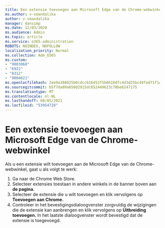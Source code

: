 ```yaml
---
title: Een extensie toevoegen aan Microsoft Edge van de Chrome-webwinkel
ms.author: v-smandalika
author: v-smandalika
manager: dansimp
ms.date: 12/03/2020
ms.audience: Admin
ms.topic: article
ms.service: o365-administration
ROBOTS: NOINDEX, NOFOLLOW
localization_priority: Normal
ms.collection: Adm_O365
ms.custom:
- "9003868"
- "6922"
- "8312"
- "9004621"
ms.openlocfilehash: 2ee9a388025b0cdccb16452f5b8610dfc4d3d25bc49fed71f1e1b1789b4d4827
ms.sourcegitcommit: b5f7da89a650d2915dc652449623c78be6247175
ms.translationtype: MT
ms.contentlocale: nl-NL
ms.lasthandoff: 08/05/2021
ms.locfileid: "53954728"
---
```

# <a name="add-an-extension-to-microsoft-edge-from-the-chrome-web-store"></a>Een extensie toevoegen aan Microsoft Edge van de Chrome-webwinkel

Als u een extensie wilt toevoegen aan de Microsoft Edge van de Chrome-webwinkel, gaat u als volgt te werk:

1. Ga naar de Chrome Web Store.
2. Selecteer extensies toestaan in andere winkels in de banner boven aan **de pagina.**
3. Selecteer de extensie die u wilt toevoegen en klik vervolgens op **Toevoegen aan Chrome.**
4. Controleer in het bevestigingsdialoogvenster zorgvuldig de wijzigingen die de extensie kan aanbrengen en klik vervolgens op **Uitbreiding toevoegen.**
In het laatste dialoogvenster wordt bevestigd dat de extensie is toegevoegd.